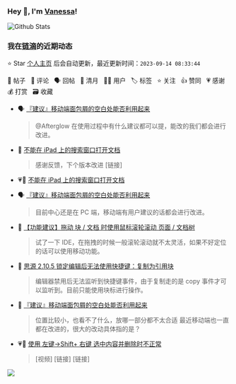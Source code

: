 ### Hey 👋, I'm [Vanessa](http://vanessa.b3log.org/)!

![Github Stats](https://github-readme-stats.vercel.app/api?username=Vanessa219&show_icons=true)

<!--events start -->

### 我在[链滴](https://ld246.com)的近期动态

⭐️ Star [个人主页](https://github.com/Vanessa219/Vanessa219) 后会自动更新，最近更新时间：`2023-09-14 08:33:44`

📝 帖子 &nbsp; 💬 评论 &nbsp; 🗣 回帖 &nbsp; 🌙 清月 &nbsp; 👨‍💻 用户 &nbsp; 🏷️ 标签 &nbsp; ⭐️ 关注 &nbsp; 👍 赞同 &nbsp; 💗 感谢 &nbsp; 💰 打赏 &nbsp; 🗃 收藏

* 🗣 [『建议』移动端面包屑的空白处能否利用起来](https://ld246.com/article/1694515586823/comment/1694599736401#comments)

  > @Afterglow 在使用过程中有什么建议都可以提，能改的我们都会进行改进。
* 💬 [不能在 iPad 上的搜索窗口打开文档](https://ld246.com/article/1694574387507/comment/1694606584488#comments)

  > 感谢反馈，下个版本改进 [链接]
* 💗📝 [不能在 iPad 上的搜索窗口打开文档](https://ld246.com/article/1694574387507)

  > 
* 🗣 [『建议』移动端面包屑的空白处能否利用起来](https://ld246.com/article/1694515586823/comment/1694599736401#comments)

  > 目前中心还是在 PC 端，移动端有用户建议的话都会进行改进。
* 💬 [【功能建议】拖动 块 / 文档 时使用鼠标滚轮滚动 页面 / 文档树](https://ld246.com/article/1694596376673/comment/1694598385559#comments)

  > 试了一下 IDE，在拖拽的时候一般滚轮滚动就不太灵活，如果不好定位的话可以使用移动功能。
* 💬 [思源 2.10.5 锁定编辑后无法使用快捷键：复制为引用块](https://ld246.com/article/1694589739366/comment/1694597799879#comments)

  > 编辑器禁用后无法监听到快捷键事件，由于复制走的是 copy 事件才可以监听到。目前只能使用块标进行操作。
* 💬 [『建议』移动端面包屑的空白处能否利用起来](https://ld246.com/article/1694515586823/comment/1694595840925#comments)

  > 位置比较小，也看不了什么，放哪一部分都不太合适 最近移动端也一直都在改进的，很大的改动具体指的是？
* 💗📝 [使用 左键→Shift+ 右键 选中内容并删除时不正常](https://ld246.com/article/1694506408293)

  > [视频] [链接] [链接]


<!--events end -->

<a title="Hits" target="_blank" href="https://github.com/Vanessa219/Vanessa219"><img src="https://hits.b3log.org/Vanessa219/Vanessa219.svg"></a>
